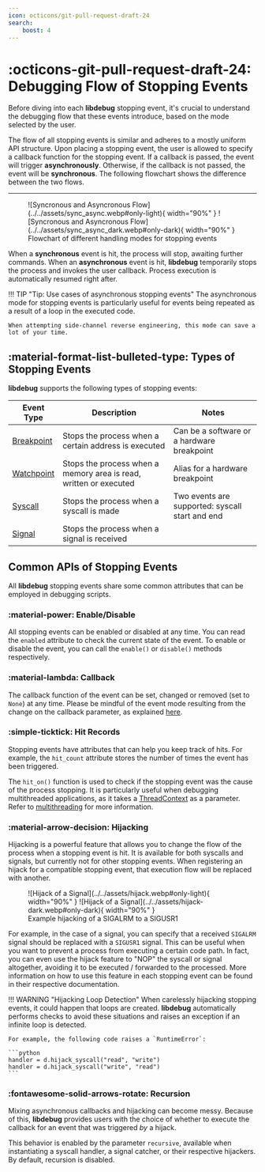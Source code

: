 ```yaml
---
icon: octicons/git-pull-request-draft-24
search:
    boost: 4
---
```

# :octicons-git-pull-request-draft-24: Debugging Flow of Stopping Events
Before diving into each **libdebug** stopping event, it's crucial to understand the debugging flow that these events introduce, based on the mode selected by the user.

The flow of all stopping events is similar and adheres to a mostly uniform API structure. Upon placing a stopping event, the user is allowed to specify a callback function for the stopping event. If a callback is passed, the event will trigger **asynchronously**. Otherwise, if the callback is not passed, the event will be **synchronous**. The following flowchart shows the difference between the two flows.

---

<figure markdown="span">
  ![Syncronous and Asyncronous Flow](../../assets/sync_async.webp#only-light){ width="90%" }
  ![Syncronous and Asyncronous Flow](../../assets/sync_async_dark.webp#only-dark){ width="90%" }
  <figcaption>Flowchart of different handling modes for stopping events</figcaption>
</figure>

When a **synchronous** event is hit, the process will stop, awaiting further commands. When an **asynchronous** event is hit, **libdebug** temporarily stops the process and invokes the user callback. Process execution is automatically resumed right after.

!!! TIP "Tip: Use cases of asynchronous stopping events"
    The asynchronous mode for stopping events is particularly useful for events being repeated as a result of a loop in the executed code.

    When attempting side-channel reverse engineering, this mode can save a lot of your time.

## :material-format-list-bulleted-type: Types of Stopping Events

**libdebug** supports the following types of stopping events:

| Event Type | Description                          | Notes                                |
|------------|--------------------------------------|--------------------------------------|
| [Breakpoint](../breakpoints) | Stops the process when a certain address is executed | Can be a software or a hardware breakpoint    |
| [Watchpoint](../watchpoints) | Stops the process when a memory area is read, written or executed | Alias for a hardware breakpoint |
| [Syscall](../syscalls)    | Stops the process when a syscall is made | Two events are supported: syscall start and end |
| [Signal](../signals)     | Stops the process when a signal is received |  |

## Common APIs of Stopping Events
All **libdebug** stopping events share some common attributes that can be employed in debugging scripts.

### :material-power: Enable/Disable
All stopping events can be enabled or disabled at any time. You can read the `enabled` attribute to check the current state of the event. To enable or disable the event, you can call the `enable()` or `disable()` methods respectively.

### :material-lambda: Callback
The callback function of the event can be set, changed or removed (set to `None`) at any time. Please be mindful of the event mode resulting from the change on the callback parameter, as explained [here](#material-code-callback).

### :simple-ticktick: Hit Records
Stopping events have attributes that can help you keep track of hits. For example, the `hit_count` attribute stores the number of times the event has been triggered.

The `hit_on()` function is used to check if the stopping event was the cause of the process stopping. It is particularly useful when debugging multithreaded applications, as it takes a [ThreadContext](../../from_pydoc/generated/state/thread_context) as a parameter. Refer to [multithreading](../../multithreading/multithreading) for more information.

### :material-arrow-decision: Hijacking
Hijacking is a powerful feature that allows you to change the flow of the process when a stopping event is hit. It is available for both syscalls and signals, but currently not for other stopping events. When registering an hijack for a compatible stopping event, that execution flow will be replaced with another.

<figure markdown="span">
  ![Hijack of a Signal](../../assets/hijack.webp#only-light){ width="90%" }
  ![Hijack of a Signal](../../assets/hijack-dark.webp#only-dark){ width="90%" }
  <figcaption>Example hijacking of a SIGALRM to a SIGUSR1</figcaption>
</figure>

For example, in the case of a signal, you can specify that a received `SIGALRM` signal should be replaced with a `SIGUSR1` signal. This can be useful when you want to prevent a process from executing a certain code path. In fact, you can even use the hijack feature to "NOP" the syscall or signal altogether, avoiding it to be executed / forwarded to the processed. More information on how to use this feature in each stopping event can be found in their respective documentation.


!!! WARNING "Hijacking Loop Detection"
    When carelessly hijacking stopping events, it could happen that loops are created. **libdebug** automatically performs checks to avoid these situations and raises an exception if an infinite loop is detected.

    For example, the following code raises a `RuntimeError`:

    ```python
    handler = d.hijack_syscall("read", "write")
    handler = d.hijack_syscall("write", "read")
    ```

### :fontawesome-solid-arrows-rotate: Recursion
Mixing asynchronous callbacks and hijacking can become messy. Because of this, **libdebug** provides users with the choice of whether to execute the callback for an event that was triggered *by* a hijack.

This behavior is enabled by the parameter `recursive`, available when instantiating a syscall handler, a signal catcher, or their respective hijackers. By default, recursion is disabled.